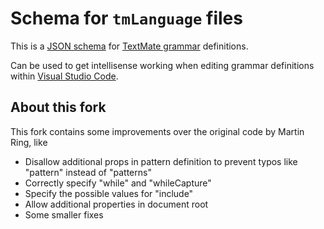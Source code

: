 # Schema for `tmLanguage` files

This is a [JSON&nbsp;schema](https://json-schema.org) for [TextMate&nbsp;grammar](https://macromates.com/manual/en/language_grammars) definitions.

Can be used to get intellisense working when editing grammar definitions within [Visual&nbsp;Studio&nbsp;Code](https://code.visualstudio.com/).

## About this fork

This fork contains some improvements over the original code by Martin Ring, like

- Disallow additional props in pattern definition to prevent typos like "pattern" instead of "patterns"
- Correctly specify "while" and "whileCapture"
- Specify the possible values for "include"
- Allow additional properties in document root
- Some smaller fixes
